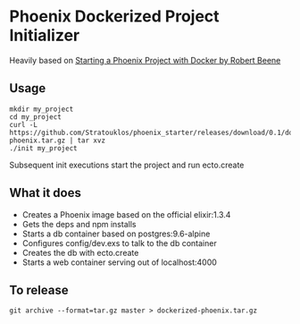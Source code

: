 # Phoenix Dockerized Project Initializer

Heavily based on [Starting a Phoenix Project with Docker by Robert Beene](https://echobind.com/blog/using-phoenix-with-docker/)

## Usage
```
mkdir my_project
cd my_project
curl -L https://github.com/Stratouklos/phoenix_starter/releases/download/0.1/dockerized-phoenix.tar.gz | tar xvz
./init my_project
```
Subsequent init executions start the project and run ecto.create

## What it does

  * Creates a Phoenix image based on the official elixir:1.3.4
  * Gets the deps and npm installs
  * Starts a db container based on postgres:9.6-alpine
  * Configures config/dev.exs to talk to the db container
  * Creates the db with ecto.create
  * Starts a web container serving out of localhost:4000

## To release

`git archive --format=tar.gz master > dockerized-phoenix.tar.gz`
